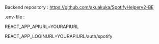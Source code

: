 Backend repository : https://github.com/akuakuka/SpotifyHelperv2-BE

.env-file :


REACT_APP_APIURL=YOURAPIURL


REACT_APP_LOGINURL=YOURAPIURL/auth/spotify

